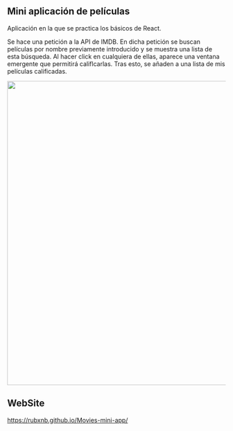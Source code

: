 ## Mini aplicación de películas

Aplicación en la que se practica los básicos de React. 

Se hace una petición a la API de IMDB. En dicha petición se buscan películas por nombre previamente introducido y se muestra una lista de esta búsqueda.
Al hacer click en cualquiera de ellas, aparece una ventana emergente que permitirá califlcarlas.
Tras esto, se añaden a una lista de mis películas calificadas.

<img src="https://user-images.githubusercontent.com/67047753/234266052-63605902-0bbc-4a18-9af2-daccabf4c282.png" width="700px"/> 

## WebSite
https://rubxnb.github.io/Movies-mini-app/
